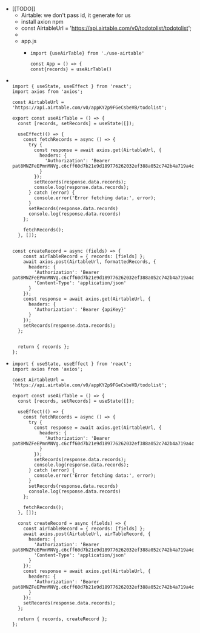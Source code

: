 - [[TODO]]
	- Airtable: we don't pass id, it generate for us
	- install axion npm
	- const AirtableUrl = 'https://api.airtable.com/v0/todotolist/todotolist';
	-
	- app.js
		- ```
		  import {useAirTable} from './use-airtable'
		  
		  const App = () => {
		  const{records} = useAirTable()
		  
		  ```
- ```
  
  import { useState, useEffect } from 'react';
  import axios from 'axios';
  
  const AirtableUrl = 'https://api.airtable.com/v0/appKY2p9FGeCsbeVB/todolist';
  
  export const useAirTable = () => {
    const [records, setRecords] = useState([]); 
    
    useEffect(() => {
      const fetchRecords = async () => {
        try {
          const response = await axios.get(AirtableUrl, {
            headers: {
              'Authorization': 'Bearer pat8MNZFeEPmnMNVg.c6cff60d7b21e9d189776262032ef388a052c742b4a719a4c410c84c3e81f42b'
            }
          });
          setRecords(response.data.records);
          console.log(response.data.records);
        } catch (error) {
          console.error('Error fetching data:', error);
        }
        setRecords(response.data.records)
        console.log(response.data.records)
      };
  
      fetchRecords();
    }, []);
  
  
  const createRecord = async (fields) => {
      const airTableRecord = { records: [fields] };
      await axios.post(AirtableUrl, formattedRecords, {
        headers: {
          'Authorization': 'Bearer pat8MNZFeEPmnMNVg.c6cff60d7b21e9d189776262032ef388a052c742b4a719a4c410c84c3e81f42b',
          'Content-Type': 'application/json'
        }  
      });
      const response = await axios.get(AirtableUrl, {
        headers: {
          'Authorization': 'Bearer {apiKey}'
        }
      });
      setRecords(response.data.records);
    };
  
  
    return { records };
  };
  
  ```
- ```
  import { useState, useEffect } from 'react';
  import axios from 'axios';
  
  const AirtableUrl = 'https://api.airtable.com/v0/appKY2p9FGeCsbeVB/todolist';
  
  export const useAirTable = () => {
    const [records, setRecords] = useState([]);
  
    useEffect(() => {
      const fetchRecords = async () => {
        try {
          const response = await axios.get(AirtableUrl, {
            headers: {
              'Authorization': 'Bearer pat8MNZFeEPmnMNVg.c6cff60d7b21e9d189776262032ef388a052c742b4a719a4c410c84c3e81f42b'
            }
          });
          setRecords(response.data.records);
          console.log(response.data.records);
        } catch (error) {
          console.error('Error fetching data:', error);
        }
        setRecords(response.data.records)
        console.log(response.data.records)
      };
  
      fetchRecords();
    }, []);
  
    const createRecord = async (fields) => {
      const airTableRecord = { records: [fields] };
      await axios.post(AirtableUrl, airTableRecord, {
        headers: {
          'Authorization': 'Bearer pat8MNZFeEPmnMNVg.c6cff60d7b21e9d189776262032ef388a052c742b4a719a4c410c84c3e81f42b',
          'Content-Type': 'application/json'
        }
      });
      const response = await axios.get(AirtableUrl, {
        headers: {
          'Authorization': 'Bearer pat8MNZFeEPmnMNVg.c6cff60d7b21e9d189776262032ef388a052c742b4a719a4c410c84c3e81f42b'
        }
      });
      setRecords(response.data.records);
    };
  
    return { records, createRecord };
  };
  
  ```